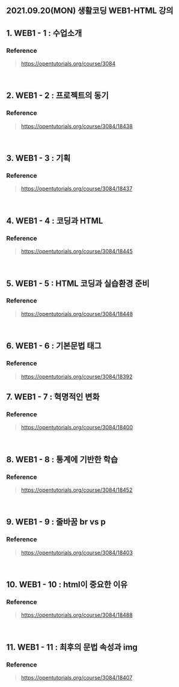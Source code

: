 ## 2021.09.20(MON) 생활코딩 WEB1-HTML 강의

## 1. WEB1 - 1 : 수업소개
### Reference
> https://opentutorials.org/course/3084

<br>

## 2. WEB1 - 2 : 프로젝트의 동기
### Reference
> https://opentutorials.org/course/3084/18438

<br>

## 3. WEB1 - 3 : 기획
### Reference
> https://opentutorials.org/course/3084/18437

<br>

## 4. WEB1 - 4 : 코딩과 HTML
### Reference
> https://opentutorials.org/course/3084/18445

<br>

## 5. WEB1 - 5 : HTML 코딩과 실습환경 준비
### Reference
> https://opentutorials.org/course/3084/18448

<br>

## 6. WEB1 - 6 : 기본문법 태그
### Reference
> https://opentutorials.org/course/3084/18392

## 7. WEB1 - 7 : 혁명적인 변화
### Reference
> https://opentutorials.org/course/3084/18400

<br>

## 8. WEB1 - 8 : 통계에 기반한 학습
### Reference
> https://opentutorials.org/course/3084/18452

<br>

## 9. WEB1 - 9 : 줄바꿈 br vs p
### Reference
> https://opentutorials.org/course/3084/18403

<br>

## 10. WEB1 - 10 : html이 중요한 이유
### Reference
> https://opentutorials.org/course/3084/18488

<br>

## 11. WEB1 - 11 : 최후의 문법 속성과 img
### Reference
> https://opentutorials.org/course/3084/18407